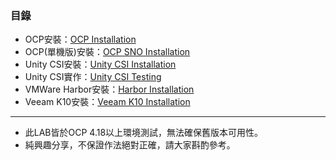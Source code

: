 
### 目錄
* OCP安裝：[OCP Installation](<https://github.com/Andy0583/OCP/blob/main/OCP/OCP_Installation.md>)
* OCP(單機版)安裝：[OCP SNO Installation](<https://github.com/Andy0583/OCP/blob/main/OCP/OCP_SNO_Installation.md>)
* Unity CSI安裝：[Unity CSI Installation](<https://github.com/Andy0583/OCP/blob/main/CSI/UnityCSI_Installation.md>)
* Unity CSI實作：[Unity CSI Testing](<https://github.com/Andy0583/OCP/blob/main/CSI/UnityCSI_Testing.md>)
* VMWare Harbor安裝：[Harbor Installation](<https://github.com/Andy0583/OCP/blob/main/Third_party/Harbor_Installation.md>)
* Veeam K10安裝：[Veeam K10 Installation](<https://github.com/Andy0583/OCP/blob/main/Third_party/Veeam_K10_Installation.md>)
---
* 此LAB皆於OCP 4.18以上環境測試，無法確保舊版本可用性。
* 純興趣分享，不保證作法絕對正確，請大家斟酌參考。

